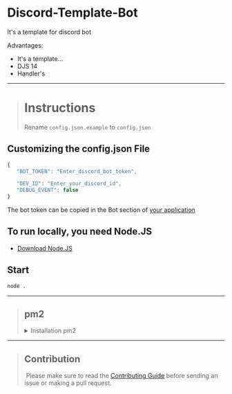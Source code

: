 # Discord-Template-Bot

It's a template for discord bot

Advantages:

- It's a template...
- DJS 14
- Handler's

---

> # Instructions
>
> Rename `config.json.example` to `config.json`

## Customizing the config.json File

```js
{
   "BOT_TOKEN": "Enter_discord_bot_token",

   "DEV_ID": "Enter_your_discord_id",
   "DEBUG_EVENT": false
}
```

The bot token can be copied in the Bot section of [your application](https://discord.com/developers/applications)

## To run locally, you need Node.JS

- [Download Node.JS](https://nodejs.org/en/)

## Start

```sh
node .
```

---

> ## pm2
>
> <details>
> <summary>Installation pm2</summary>
>
> ## Install pm2
>
> ```sh
> npm install --global pm2
> ```
>
> ## Startup
>
> - [Check this](https://futurestud.io/tutorials/pm2-restart-processes-after-system-reboot)
>
> ## Starting
>
> ```sh
> pm2 start . --name "Code bot" --watch
> ```
>
> ## Base commands for Neophyte's
>
> ```sh
> pm2 list - show all process
>
> pm2 stop (id) - stopping process
>
> pm2 logs (. or id) - show logs
> ```
>
> more in `pm2 -h` or [this](https://pm2.keymetrics.io/docs/usage/quick-start/) and Google 😉
>
> ---
>
> ## If you want to use nodemon and pm2
>
> - [Check this](https://stackoverflow.com/questions/69457892/nodemon-watch-vs-pm2-watch)
>
> </details>

---

> ## Contribution
>
> ​
> Please make sure to read the [Contributing Guide](CONTRIBUTING.md) before sending an issue or making a pull request.
